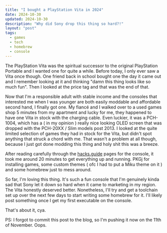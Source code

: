 ```yaml
---
title: "I bought a PlayStation Vita in 2024"
date: 2024-10-30
updated: 2024-10-30
description: "Why did Sony drop this thing so hard?!"
layout: "post"
tags:
  - games
  - tech
  - homebrew
  - console
---
```


The PlayStation Vita was the spiritual successor to the original PlayStation Portable and I wanted one for quite a while.
Before today, I only ever saw a Vita once though.
One friend back in school bought one the day it came out and I remember looking at it and thinking "damn this thing looks like so much fun".
Then I looked at the price tag and that was the end of that.

Now that I'm a responsible adult with stable income and the consoles that interested me when I was younger are both easily moddable and affordable second hand, I finally got one.
My fiancé and I walked over to a used games shop 5 minutes from my apartment and lucky for me, they happened to have one Vita in stock with the charging cable.
Even luckier, it was a PCH-1004, which has a ( in my opinion ) really nice looking OLED screen that was dropped with the PCH-20XX / Slim models post 2013.
I looked at the quite limited selection of games they had in stock for the Vita, but didn't spot anything that struck a chord with me.
That wasn't a problem at all though, because I just got done modding this thing and holy shit this was a breeze.

After reading carefully through the [hacks.guide](https://vita.hacks.guide) pages for the console, it took me around 20 minutes to get everything up and running.
PKGj for installing games, some custom themes ( ofc I had to put a Miku theme on it ) and some homebrew just to mess around.

So far, I'm loving this thing.
It's such a fun console that I'm genuinely kinda sad that Sony let it down so hard when it came to marketing in my region.
The Vita honestly deserved better.
Nonetheless, I'll try and get a toolchain set up over the next few days to start writing some homebrew for it.
I'll likely post something once I get my first executable on the console.

That's about it, cya.

PS: I forgot to commit this post to the blog, so I'm pushing it now on the 11th of November. Oops.

